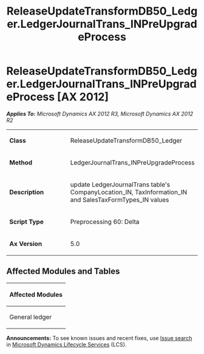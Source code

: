 ﻿---
title: ReleaseUpdateTransformDB50_Ledger.LedgerJournalTrans_INPreUpgradeProcess
TOCTitle: ReleaseUpdateTransformDB50_Ledger.LedgerJournalTrans_INPreUpgradeProcess
ms:assetid: 2c2fb913-88cc-add3-5fb3-c778cd84e7fc
ms:mtpsurl: https://msdn.microsoft.com/en-us/library/JJ735968(v=AX.60)
ms:contentKeyID: 49707385
ms.date: 05/18/2015
mtps_version: v=AX.60
---

# ReleaseUpdateTransformDB50\_Ledger.LedgerJournalTrans\_INPreUpgradeProcess [AX 2012]


_**Applies To:** Microsoft Dynamics AX 2012 R3, Microsoft Dynamics AX 2012 R2_

<table>
<colgroup>
<col style="width: 50%" />
<col style="width: 50%" />
</colgroup>
<tbody>
<tr class="odd">
<td><p><strong>Class</strong></p></td>
<td><p>ReleaseUpdateTransformDB50_Ledger</p></td>
</tr>
<tr class="even">
<td><p><strong>Method</strong></p></td>
<td><p>LedgerJournalTrans_INPreUpgradeProcess</p></td>
</tr>
<tr class="odd">
<td><p><strong>Description</strong></p></td>
<td><p>update LedgerJournalTrans table's CompanyLocation_IN, TaxInformation_IN and SalesTaxFormTypes_IN values</p></td>
</tr>
<tr class="even">
<td><p><strong>Script Type</strong></p></td>
<td><p>Preprocessing 60: Delta</p></td>
</tr>
<tr class="odd">
<td><p><strong>Ax Version</strong></p></td>
<td><p>5.0</p></td>
</tr>
</tbody>
</table>


## Affected Modules and Tables

<table>
<colgroup>
<col style="width: 100%" />
</colgroup>
<thead>
<tr class="header">
<th><p>Affected Modules</p></th>
</tr>
</thead>
<tbody>
<tr class="odd">
<td><p>General ledger</p></td>
</tr>
</tbody>
</table>

  
**Announcements:** To see known issues and recent fixes, use [Issue search](http://go.microsoft.com/fwlink/?linkid=389258) in [Microsoft Dynamics Lifecycle Services](http://go.microsoft.com/fwlink/?linkid=306505) (LCS).

